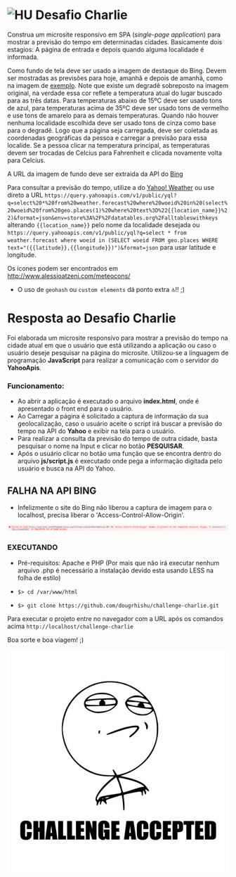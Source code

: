 # <img src="https://avatars1.githubusercontent.com/u/7063040?v=4&s=200.jpg" alt="HU" width="24" /> Desafio Charlie

Construa um microsite responsivo em SPA (_single-page application_) para mostrar a previsão do tempo em determinadas cidades. Basicamente dois estagios: A página de entrada e depois quando alguma localidade é informada.

Como fundo de tela deve ser usado a imagem de destaque do Bing. Devem ser mostradas as previsões para hoje, amanhã e depois de amanhã, como na imagem de [exemplo](./exemplo.jpg). Note que existe um degradê sobreposto na imagem original, na verdade essa cor reflete a temperatura atual do lugar buscado para as três datas. Para temperaturas abaixo de 15ºC deve ser usado tons de azul, para temperaturas acima de 35ºC deve ser usado tons de vermelho e use tons de amarelo para as demais temperaturas. Quando não houver nenhuma localidade escolhida deve ser usado tons de cinza como base para o degradê. Logo que a página seja carregada, deve ser coletada as coordenadas geográficas da pessoa e carregar a previsão para essa localide. Se a pessoa clicar na temperatura principal, as temperaturas devem ser trocadas de Celcius para Fahrenheit e clicada novamente volta para Celcius.

A URL da imagem de fundo deve ser extraida da API do [Bing](https://www.bing.com/HPImageArchive.aspx?format=js&idx=0&n=1&mkt=pt-BR)

Para consultar a previsão do tempo, utilize a do [Yahoo! Weather](https://developer.yahoo.com/weather/) ou use direto a URL `https://query.yahooapis.com/v1/public/yql?q=select%20*%20from%20weather.forecast%20where%20woeid%20in%20(select%20woeid%20from%20geo.places(1)%20where%20text%3D%22{{location_name}}%22)&format=json&env=store%3A%2F%2Fdatatables.org%2Falltableswithkeys` alterando `{{location_name}}` pelo nome da localidade desejada ou `https://query.yahooapis.com/v1/public/yql?q=select * from weather.forecast where woeid in (SELECT woeid FROM geo.places WHERE text="({{latitude}},{{longitude}})")&format=json` para usar latitude e longitude.

Os ícones podem ser encontrados em http://www.alessioatzeni.com/meteocons/


* O uso de `geohash` ou `custom elements` dá ponto extra 🔝‼️ ;)

# Resposta ao Desafio Charlie
Foi elaborada um microsite responsivo para mostrar a previsão do tempo na cidade atual em que o usuário que está utilizando a aplicação ou caso o usuário deseje pesquisar na página do microsite. Utilizou-se a linguagem de programação **JavaScript**  para realizar a comunicação com o servidor do **YahooApis**.

### Funcionamento:
- Ao abrir a aplicação é executado o arquivo **index.html**, onde é apresentado o front end para o usuário.
- Ao Carregar a página é solicitado a captura de informação da sua geolocalização, caso o usuário aceite o script irá buscar a previsão do tempo na API do **Yahoo** e exibir na tela para o usuário.
- Para realizar a consulta da previsão do tempo de outra cidade, basta pesquisar o nome na Input e clicar no botão **PESQUISAR**.
- Após o usuário clicar no botão uma função que se encontra dentro do arquivo **js/script.js** é executado onde pega a informação digitada pelo usuário e busca na API do Yahoo.

## FALHA NA API BING
- Infelizmente o site do Bing não liberou a captura de imagem para o localhost, precisa liberar o 'Access-Control-Allow-Origin'.

<p align="center">
  <img src="img/erro-cross.png" alt="Erro Access-Control-Allow-Origin" />
</p>

### EXECUTANDO
- Pré-requisitos: Apache e PHP (Por mais que não irá executar nenhum arquivo .php é necessário a instalação devido esta usando LESS na folha de estilo)

- `$> cd /var/www/html`
- `$> git clone https://github.com/dougrhishu/challenge-charlie.git`

Para executar o projeto entre no navegador com a URL após os comandos acima `http://localhost/challenge-charlie`

Boa sorte e boa viagem! ;)

<p align="center">
  <img src="ca.jpg" alt="Challange accepted" />
</p>
